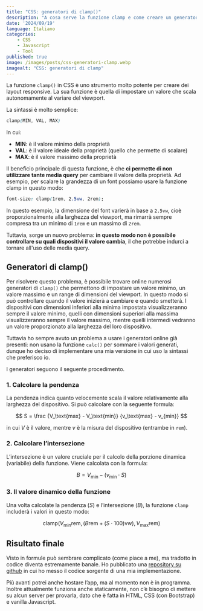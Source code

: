```yaml
---
title: "CSS: generatori di clamp()"
description: "A cosa serve la funzione clamp e come creare un generatore"
date: '2024/09/19'
language: Italiano
categories:
    - CSS 
    - Javascript 
    - Tool
published: true
image: /images/posts/css-generatori-clamp.webp
imagealt: "CSS: generatori di clamp"
---
```


La funzione `clamp()` in CSS è uno strumento molto potente per creare dei layout responsive. La sua funzione è quella di impostare un valore che scala autonomamente al variare del viewport.

La sintassi è molto semplice:

```css
clamp(MIN, VAL, MAX)
```

In cui:

- **MIN**: è il valore minimo della proprietà
- **VAL**: è il valore ideale della proprietà (quello che permette di scalare)
- **MAX**: è il valore massimo della proprietà

Il beneficio principale di questa funzione, è che **ci permette di non utilizzare tante media query** per cambiare il valore della proprietà. Ad esempio, per scalare la grandezza di un font possiamo usare la funzione clamp in questo modo:

```css
font-size: clamp(1rem, 2.5vw, 2rem);
```

In questo esempio, la dimensione del font varierà in base a `2.5vw`, cioè proporzionalmente alla larghezza del viewport, ma rimarrà sempre compresa tra un minimo di `1rem` e un massimo di `2rem`.

Tuttavia, sorge un nuovo problema: **in questo modo non è possibile controllare su quali dispositivi il valore cambia**, il che potrebbe indurci a tornare all'uso delle media query.

## Generatori di clamp()

Per risolvere questo problema, è possibile trovare online numerosi generatori di `clamp()` che permettono di impostare un valore minimo, un valore massimo e un range di dimensioni del viewport. In questo modo si può controllare quando il valore inizierà a cambiare e quando smetterà. I dispositivi con dimensioni inferiori alla minima impostata visualizzeranno sempre il valore minimo, quelli con dimensioni superiori alla massima visualizzeranno sempre il valore massimo, mentre quelli intermedi vedranno un valore proporzionato alla larghezza del loro dispositivo.

Tuttavia ho sempre avuto un problema a usare i generatori online già presenti: non usano la funzione `calc()` per sommare i valori generati, dunque ho deciso di implementare una mia versione in cui uso la sintassi che preferisco io.

I generatori seguono il seguente procedimento.

### 1. Calcolare la pendenza

La pendenza indica quanto velocemente scala il valore relativamente alla larghezza del dispositivo. Si può calcolare con la seguente formula:

$$
S = \frac {V_\text{max} - V_\text{min}} {v_\text{max} - v_{min}}
$$

in cui $V$ è il valore, mentre $v$ è la misura del dispositivo (entrambe in `rem`).

### 2. Calcolare l’intersezione

L’intersezione è un valore cruciale per il calcolo della porzione dinamica (variabile) della funzione. Viene calcolata con la formula:

$$
B = V_\text{min} - (v_\text{min} \cdot S)
$$

### 3. Il valore dinamico della funzione

Una volta calcolate la pendenza ($S$) e l’intersezione ($B$), la funzione `clamp` includerà i valori in questo modo:

$$
\text{clamp(}V_\text{min} \text{rem}, (B \text{rem} + (S \cdot 100) \text{vw}), V_\text{max} \text{rem})
$$

## Risultato finale

Visto in formule può sembrare complicato (come piace a me), ma tradotto in codice diventa estremamente banale. Ho pubblicato una <a href="https://github.com/MatMyfta/clamp-generator" target="_blank">repository su github</a> in cui ho messo il codice sorgente di una mia implementazione.

Più avanti potrei anche hostare l’app, ma al momento non è in programma. Inoltre attualmente funziona anche staticamente, non c’è bisogno di mettere su alcun server per provarla, dato che è fatta in HTML, CSS (con Bootstrap) e vanilla Javascript.
